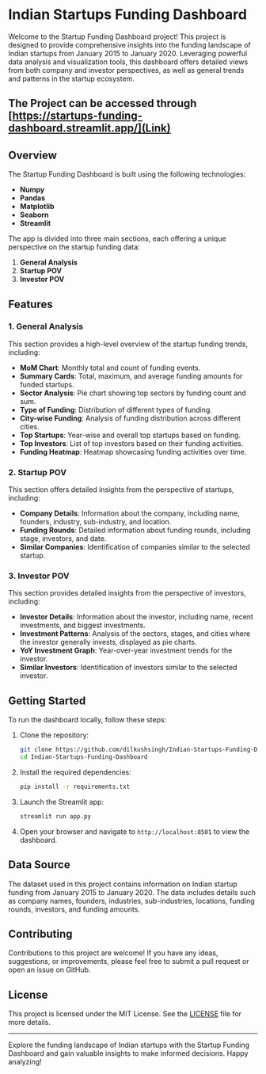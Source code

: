 # Indian Startups Funding Dashboard

Welcome to the Startup Funding Dashboard project! This project is designed to provide comprehensive insights into the funding landscape of Indian startups from January 2015 to January 2020. Leveraging powerful data analysis and visualization tools, this dashboard offers detailed views from both company and investor perspectives, as well as general trends and patterns in the startup ecosystem.
## The Project can be accessed through [https://startups-funding-dashboard.streamlit.app/](Link)
## Overview

The Startup Funding Dashboard is built using the following technologies:
- **Numpy**
- **Pandas**
- **Matplotlib**
- **Seaborn**
- **Streamlit**

The app is divided into three main sections, each offering a unique perspective on the startup funding data:

1. **General Analysis**
2. **Startup POV**
3. **Investor POV**

## Features

### 1. General Analysis
This section provides a high-level overview of the startup funding trends, including:
- **MoM Chart**: Monthly total and count of funding events.
- **Summary Cards**: Total, maximum, and average funding amounts for funded startups.
- **Sector Analysis**: Pie chart showing top sectors by funding count and sum.
- **Type of Funding**: Distribution of different types of funding.
- **City-wise Funding**: Analysis of funding distribution across different cities.
- **Top Startups**: Year-wise and overall top startups based on funding.
- **Top Investors**: List of top investors based on their funding activities.
- **Funding Heatmap**: Heatmap showcasing funding activities over time.

### 2. Startup POV
This section offers detailed insights from the perspective of startups, including:
- **Company Details**: Information about the company, including name, founders, industry, sub-industry, and location.
- **Funding Rounds**: Detailed information about funding rounds, including stage, investors, and date.
- **Similar Companies**: Identification of companies similar to the selected startup.

### 3. Investor POV
This section provides detailed insights from the perspective of investors, including:
- **Investor Details**: Information about the investor, including name, recent investments, and biggest investments.
- **Investment Patterns**: Analysis of the sectors, stages, and cities where the investor generally invests, displayed as pie charts.
- **YoY Investment Graph**: Year-over-year investment trends for the investor.
- **Similar Investors**: Identification of investors similar to the selected investor.

## Getting Started

To run the dashboard locally, follow these steps:

1. Clone the repository:
    ```bash
    git clone https://github.com/dilkushsingh/Indian-Startups-Funding-Dashboard.git
    cd Indian-Startups-Funding-Dashboard
    ```

2. Install the required dependencies:
    ```bash
    pip install -r requirements.txt
    ```

3. Launch the Streamlit app:
    ```bash
    streamlit run app.py
    ```

4. Open your browser and navigate to `http://localhost:8501` to view the dashboard.

## Data Source

The dataset used in this project contains information on Indian startup funding from January 2015 to January 2020. The data includes details such as company names, founders, industries, sub-industries, locations, funding rounds, investors, and funding amounts.

## Contributing

Contributions to this project are welcome! If you have any ideas, suggestions, or improvements, please feel free to submit a pull request or open an issue on GitHub.

## License

This project is licensed under the MIT License. See the [LICENSE](LICENSE) file for more details.

---

Explore the funding landscape of Indian startups with the Startup Funding Dashboard and gain valuable insights to make informed decisions. Happy analyzing!
